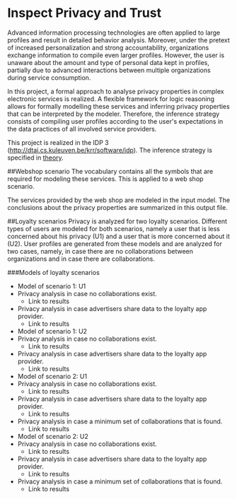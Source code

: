 # Inspect Privacy and Trust

Advanced information processing technologies are often applied to large profiles and result in detailed behavior analysis. Moreover, under the pretext of increased personalization and strong accountability, organizations exchange information to compile even larger profiles. However, the user is unaware about the amount and type of personal data kept in profiles, partially due to advanced interactions between multiple organizations during service consumption.

In this project, a formal approach to analyse privacy properties in complex electronic services is realized. A flexible framework for logic reasoning allows for formally modelling these services and inferring privacy properties that can be interpreted by the modeler. Therefore, the inference strategy consists of compiling user profiles according to the user's expectations in the data practices of all involved service providers.

This project is realized in the IDP 3 (http://dtai.cs.kuleuven.be/krr/software/idp). The inference strategy is specified in [theory](https://github.com/decroik/inspect-privacy-and-trust/blob/master/AnalyzePrivacyTrustTheory.idp).

##Webshop scenario
The vocabulary contains all the symbols that are required for modeling these services. This is applied to a web shop scenario.

The services provided by the web shop are modeled in the input model. The conclusions about the privacy properties are summarized in this output file.

##Loyalty scenarios
Privacy is analyzed for two loyalty scenarios. Different types of users are modeled for both scenarios, namely a user that is less concerned about his privacy (U1) and a user that is more concerned about it (U2). User profiles are generated from these models and are analyzed for two cases, namely, in case there are no collaborations between organizations and in case there are collaborations.

###Models of loyalty scenarios
 * Model of scenario 1: U1
  * Privacy analysis in case no collaborations exist.
    * Link to results
  * Privacy analysis in case advertisers share data to the loyalty app provider.
    * Link to results
 * Model of scenario 1: U2
  * Privacy analysis in case no collaborations exist.
    * Link to results
  * Privacy analysis in case advertisers share data to the loyalty app provider.
    * Link to results
 * Model of scenario 2: U1
  * Privacy analysis in case no collaborations exist.
    * Link to results
  * Privacy analysis in case advertisers share data to the loyalty app provider.
    * Link to results
  * Privacy analysis in case a minimum set of collaborations that is found.
    * Link to results
 * Model of scenario 2: U2
  * Privacy analysis in case no collaborations exist.
    * Link to results
  * Privacy analysis in case advertisers share data to the loyalty app provider.
    * Link to results
  * Privacy analysis in case a minimum set of collaborations that is found.
    * Link to results
